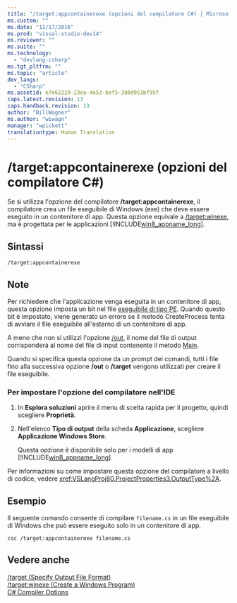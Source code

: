 ```yaml
---
title: "/target:appcontainerexe (opzioni del compilatore C#) | Microsoft Docs"
ms.custom: ""
ms.date: "11/17/2016"
ms.prod: "visual-studio-dev14"
ms.reviewer: ""
ms.suite: ""
ms.technology: 
  - "devlang-csharp"
ms.tgt_pltfrm: ""
ms.topic: "article"
dev_langs: 
  - "CSharp"
ms.assetid: e7e62229-23ea-4e53-bef5-380d951bf95f
caps.latest.revision: 13
caps.handback.revision: 13
author: "BillWagner"
ms.author: "wiwagn"
manager: "wpickett"
translationtype: Human Translation
---
```

# /target:appcontainerexe (opzioni del compilatore C#)
Se si utilizza l'opzione del compilatore **\/target:appcontainerexe**, il compilatore crea un file eseguibile di Windows \(exe\) che deve essere eseguito in un contenitore di app.  Questa opzione equivale a [\/target:winexe](../../../csharp/language-reference/compiler-options/target-winexe-compiler-option.md), ma è progettata per le applicazioni [!INCLUDE[win8_appname_long](../../../csharp/includes/win8_appname_long_md.md)].  
  
## Sintassi  
  
```  
/target:appcontainerexe  
```  
  
## Note  
 Per richiedere che l'applicazione venga eseguita in un contenitore di app, questa opzione imposta un bit nel file [eseguibile di tipo PE](http://go.microsoft.com/fwlink/p/?LinkId=236960).  Quando questo bit è impostato, viene generato un errore se il metodo CreateProcess tenta di avviare il file eseguibile all'esterno di un contenitore di app.  
  
 A meno che non si utilizzi l'opzione [\/out](../../../csharp/language-reference/compiler-options/out-compiler-option.md), il nome del file di output corrisponderà al nome del file di input contenente il metodo [Main](../../../csharp/programming-guide/main-and-command-args/main-and-command-line-arguments.md).  
  
 Quando si specifica questa opzione da un prompt dei comandi, tutti i file fino alla successiva opzione **\/out** o **\/target** vengono utilizzati per creare il file eseguibile.  
  
### Per impostare l'opzione del compilatore nell'IDE  
  
1.  In **Esplora soluzioni** aprire il menu di scelta rapida per il progetto, quindi scegliere **Proprietà**.  
  
2.  Nell'elenco **Tipo di output** della scheda **Applicazione**, scegliere **Applicazione Windows Store**.  
  
     Questa opzione è disponibile solo per i modelli di app [!INCLUDE[win8_appname_long](../../../csharp/includes/win8_appname_long_md.md)].  
  
 Per informazioni su come impostare questa opzione del compilatore a livello di codice, vedere <xref:VSLangProj80.ProjectProperties3.OutputType%2A>.  
  
## Esempio  
 Il seguente comando consente di compilare `filename.cs` in un file eseguibile di Windows che può essere eseguito solo in un contenitore di app.  
  
```  
csc /target:appcontainerexe filename.cs  
```  
  
## Vedere anche  
 [\/target \(Specify Output File Format\)](../../../csharp/language-reference/compiler-options/target-compiler-option.md)   
 [\/target:winexe \(Create a Windows Program\)](../../../csharp/language-reference/compiler-options/target-winexe-compiler-option.md)   
 [C\# Compiler Options](../../../csharp/language-reference/compiler-options/index.md)